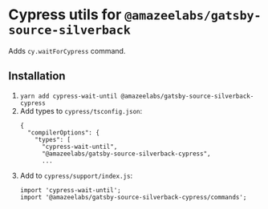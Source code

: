 # Cypress utils for `@amazeelabs/gatsby-source-silverback`

Adds `cy.waitForCypress` command.

## Installation

1. `yarn add cypress-wait-until @amazeelabs/gatsby-source-silverback-cypress`
1. Add types to `cypress/tsconfig.json`:
   ```
   {
     "compilerOptions": {
       "types": [
         "cypress-wait-until",
         "@amazeelabs/gatsby-source-silverback-cypress",
         ...
   ```
1. Add to `cypress/support/index.js`:
   ```
   import 'cypress-wait-until';
   import '@amazeelabs/gatsby-source-silverback-cypress/commands';
   ```
